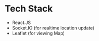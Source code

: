<h1>Tech Stack</h1>
<ul>
  <li>React.JS</li>
  <li>Socket.IO (for realtime location update)</li>
  <li>Leaflet (for viewing Map)</li>
</ul>
